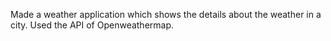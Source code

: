 Made a weather application which shows the details about the weather in a  city. Used the API of Openweathermap.
